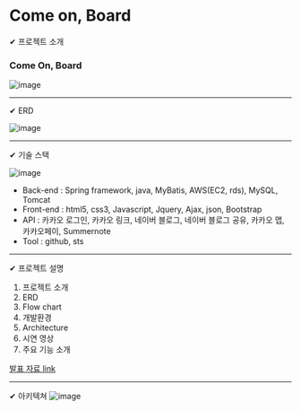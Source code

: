 # Come on, Board
✔ 프로젝트 소개

### Come On, Board

![image](https://user-images.githubusercontent.com/84554105/163956876-89ece3f6-ae3d-4f23-a618-488aef4999f2.png)

---
✔ ERD

![image](https://user-images.githubusercontent.com/84554105/163957010-de28a6d0-8f62-4176-a9cb-fbf025baf28c.png)

---

✔ 기술 스택

![image](https://user-images.githubusercontent.com/84554105/163958425-f1c28d61-d781-43a5-9860-8f6848eeac03.png)

 - Back-end : Spring framework, java, MyBatis, AWS(EC2, rds), MySQL, Tomcat
 - Front-end : html5, css3, Javascript, Jquery, Ajax, json, Bootstrap
 - API : 카카오 로그인, 카카오 링크, 네이버 블로그, 네이버 블로그 공유, 카카오 맵, 카카오페이, Summernote
 - Tool : github, sts

---



✔ 프로젝트 설명
1. 프로젝트 소개
2. ERD
3. Flow chart
4. 개발환경
5. Architecture
6. 시연 영상
7. 주요 기능 소개

[발표 자료 link](https://github.com/comeonboard/cob/blob/main/PPT/D%EC%A1%B0_ComeOnBoard_%EC%B5%9C%EC%A2%85%EB%B0%9C%ED%91%9C%EC%9E%90%EB%A3%8C.pdf)

---
✔ 아키텍쳐
![image](https://user-images.githubusercontent.com/84554105/163956689-3673a574-7c91-4ec9-b12e-490c41b2970a.png)
